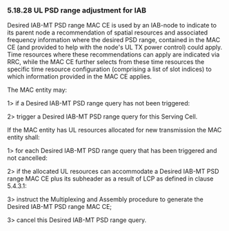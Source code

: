 ### 5.18.28 UL PSD range adjustment for IAB

Desired IAB-MT PSD range MAC CE is used by an IAB-node to indicate to
its parent node a recommendation of spatial resources and associated
frequency information where the desired PSD range, contained in the MAC
CE (and provided to help with the node\'s UL TX power control) could
apply. Time resources where these recommendations can apply are
indicated via RRC, while the MAC CE further selects from these time
resources the specific time resource configuration (comprising a list of
slot indices) to which information provided in the MAC CE applies.

The MAC entity may:

1\> if a Desired IAB-MT PSD range query has not been triggered:

2\> trigger a Desired IAB-MT PSD range query for this Serving Cell.

If the MAC entity has UL resources allocated for new transmission the
MAC entity shall:

1\> for each Desired IAB-MT PSD range query that has been triggered and
not cancelled:

2\> if the allocated UL resources can accommodate a Desired IAB-MT PSD
range MAC CE plus its subheader as a result of LCP as defined in clause
5.4.3.1:

3\> instruct the Multiplexing and Assembly procedure to generate the
Desired IAB-MT PSD range MAC CE;

3\> cancel this Desired IAB-MT PSD range query.